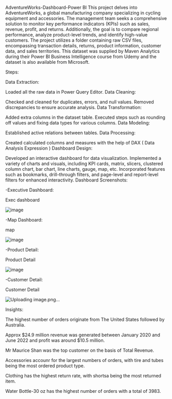 AdventureWorks-Dashboard-Power BI
This project delves into AdventureWorks, a global manufacturing company specializing in cycling equipment and accessories. The management team seeks a comprehensive solution to monitor key performance indicators (KPIs) such as sales, revenue, profit, and returns. Additionally, the goal is to compare regional performance, analyze product-level trends, and identify high-value customers. The project utilizes a folder containing raw CSV files, encompassing transaction details, returns, product information, customer data, and sales territories. This dataset was supplied by Maven Analytics during their Power BI Business Intelligence course from Udemy and the dataset is also available from Microsoft.

Steps:

Data Extraction:

Loaded all the raw data in Power Query Editor.
Data Cleaning:

Checked and cleaned for duplicates, errors, and null values.
Removed discrepancies to ensure accurate analysis.
Data Transformation:

Added extra columns in the dataset table.
Executed steps such as rounding off values and fixing data types for various columns.
Data Modeling:

Established active relations between tables.
Data Processing:

Created calculated columns and measures with the help of DAX ( Data Analysis Expression )
Dashboard Design:

Developed an interactive dashboard for data visualization.
Implemented a variety of charts and visuals, including KPI cards, matrix, slicers, clustered column chart, bar chart, line charts, gauge, map, etc.
Incorporated features such as bookmarks, drill-through filters, and page-level and report-level filters for enhanced interactivity.
Dashboard Screenshots:

-Executive Dashboard:

Exec dashboard

![image](https://github.com/roy2424/Adventure-Works/assets/49911192/a05e38e7-a66c-472e-9ebc-404b082fc5dd)


-Map Dashboard:

map

![image](https://github.com/roy2424/Adventure-Works/assets/49911192/f170cfa0-4ef4-4eb6-8c11-af20a5a75166)

-Product Detail:

Product Detail

![image](https://github.com/roy2424/Adventure-Works/assets/49911192/5ce4ff8a-17a1-4214-889f-93ad5c8733b3)


-Customer Detail:

Customer Detail

![Uploading image.png…]()


Insights:

The highest number of orders originate from The United States followed by Australia.

Approx $24.9 million revenue was generated between January 2020 and June 2022 and profit was around $10.5 million.

Mr Maurice Shan was the top customer on the basis of Total Revenue.

Accessories accounr for the largest numbers of orders, with tire and tubes being the most ordered product type.

Clothing has the highest return rate, with shortsa being the most returned item.

Water Bottle-30 oz has the highest number of orders with a total of 3983.
